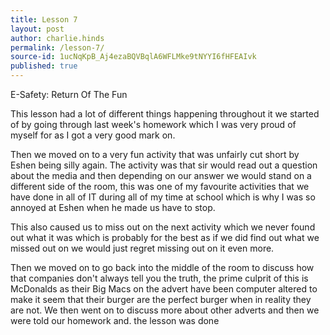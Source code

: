 ```yaml
---
title: Lesson 7
layout: post
author: charlie.hinds
permalink: /lesson-7/
source-id: 1ucNqKpB_Aj4ezaBQVBqlA6WFLMke9tNYYI6fHFEAIvk
published: true
---
```

E-Safety: Return Of The Fun

This lesson had a lot of different things happening throughout it we started of by going through last week's homework which I was very proud of myself for as I got a very good mark on. 

 Then we moved on to a very fun activity that was unfairly cut short by Eshen being silly again. The activity was that sir would read out a question about the media and then depending on our answer we would stand on a different side of the room, this was one of my favourite activities that we have done in all of  IT during all of my time at school  which is why I was so annoyed at Eshen when he made us have to stop. 

  This also caused us to miss out on the next activity which we never found out what it was which is probably for the best as if we did find out what we missed out on we would just  regret missing out on it even more.

   Then we moved on to go back into the middle of the room to discuss how that companies don't always tell you the truth, the prime culprit of this is McDonalds as their Big Macs on the advert have been computer altered to make it seem that their burger are the perfect burger when in reality they are not. We then  went on to discuss more about other adverts and then we were told our homework and. the lesson was done

